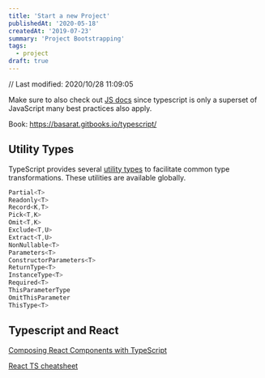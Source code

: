 ```yaml
---
title: 'Start a new Project'
publishedAt: '2020-05-18'
createdAt: '2019-07-23'
summary: 'Project Bootstrapping'
tags:
  - project
draft: true
---
```


// Last modified: 2020/10/28 11:09:05

Make sure to also check out [JS docs](js.md) since typescript is only a superset of JavaScript many best practices also apply.

Book: https://basarat.gitbooks.io/typescript/

## Utility Types

TypeScript provides several [utility types](https://www.typescriptlang.org/docs/handbook/utility-types.html) to facilitate common type transformations. These utilities are available globally.

```javascript
Partial<T>
Readonly<T>
Record<K,T>
Pick<T,K>
Omit<T,K>
Exclude<T,U>
Extract<T,U>
NonNullable<T>
Parameters<T>
ConstructorParameters<T>
ReturnType<T>
InstanceType<T>
Required<T>
ThisParameterType
OmitThisParameter
ThisType<T>
```

## Typescript and React

[Composing React Components with TypeScript](https://www.pluralsight.com/guides/composing-react-components-with-typescript)

[React TS cheatsheet](https://github.com/sw-yx/react-typescript-cheatsheet/blob/master/ADVANCED.md)
